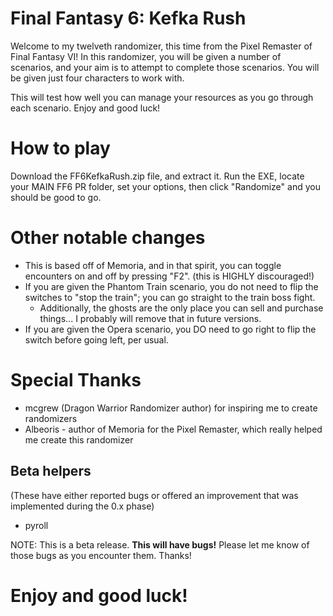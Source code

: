 # Final Fantasy 6:  Kefka Rush
Welcome to my twelveth randomizer, this time from the Pixel Remaster of Final Fantasy VI!  In this randomizer, you will be given a number of scenarios, and your aim is to attempt to complete those scenarios.  You will be given just four characters to work with.

This will test how well you can manage your resources as you go through each scenario.  Enjoy and good luck!

# How to play
Download the FF6KefkaRush.zip file, and extract it.  Run the EXE, locate your MAIN FF6 PR folder, set your options, then click "Randomize" and you should be good to go.

# Other notable changes
- This is based off of Memoria, and in that spirit, you can toggle encounters on and off by pressing "F2". (this is HIGHLY discouraged!)
- If you are given the Phantom Train scenario, you do not need to flip the switches to "stop the train"; you can go straight to the train boss fight.
  - Additionally, the ghosts are the only place you can sell and purchase things... I probably will remove that in future versions.
- If you are given the Opera scenario, you DO need to go right to flip the switch before going left, per usual.

# Special Thanks
- mcgrew (Dragon Warrior Randomizer author) for inspiring me to create randomizers
- Albeoris - author of Memoria for the Pixel Remaster, which really helped me create this randomizer
## Beta helpers
(These have either reported bugs or offered an improvement that was implemented during the 0.x phase)
- pyroll

NOTE:  This is a beta release.  **This will have bugs!**  Please let me know of those bugs as you encounter them.  Thanks!

# Enjoy and good luck!
